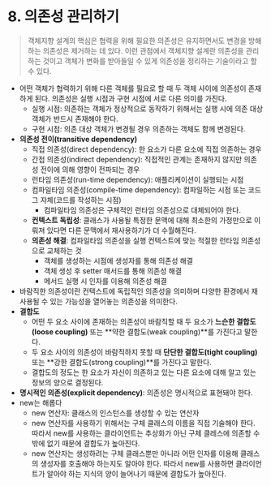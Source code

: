 # 8. 의존성 관리하기

> 객체지향 설계의 핵심은 협력을 위해 필요한 의존성은 유지하면서도 변경을 방해하는 의존성은 제거하는 데 있다. 이런 관점에서 객체지향 설계란 의존성을 관리하는 것이고 객체가 변화를 받아들일 수 있게 의존성을 정리하는 기술이라고 할 수 있다.

- 어떤 객체가 협력하기 위해 다른 객체를 필요로 할 때 두 객체 사이에 의존성이 존재하게 된다. 의존성은 실행 시점과 구현 시점에 서로 다른 의미를 가진다.
  - 실행 시점: 의존하는 객체가 정상적으로 동작하기 위해서는 실행 시에 의존 대상 객체가 반드시 존재해야 한다.
  - 구현 시점: 의존 대상 객체가 변경될 경우 의존하는 객체도 함께 변경된다.
- **의존성 전이(transitive dependency)** 
  - 직접 의존성(direct dependency): 한 요소가 다른 요소에 직접 의존하는 경우
  - 간접 의존성(indirect dependency): 직접적인 관계는 존재하지 않지만 의존성 전이에 의해 영향이 전파되는 경우
  - 런타임 의존성(run-time dependency): 애플리케이션이 실행되는 시점
  - 컴파일타임 의존성(compile-time dependency): 컴파일하는 시점 또는 코드 그 자체(코드를 작성하는 시점)
    - 컴파일타임 의존성은 구체적인 런타임 의존성으로 대체되어야 한다.
  - **컨텍스트 독립성**: 클래스가 사용될 특정한 문맥에 대해 최소한의 가정만으로 이뤄져 있다면 다른 문맥에서 재사용하기가 더 수월해진다.
  - **의존성 해결**: 컴파일타임 의존성을 실행 컨텍스트에 맞는 적절한 런타임 의존성으로 교체하는 것
    - 객체를 생성하는 시점에 생성자를 통해 의존성 해결
    - 객체 생성 후 setter 매서드를 통해 의존성 해결
    - 메서드 실행 시 인자를 이용해 의존성 해결
- 바람직한 의존성이란 컨텍스트에 독립적인 의존성을 의미하며 다양한 환경에서 재사용될 수 있는 가능성을 열어놓는 의존성을 의미한다.
- **결합도**
  - 어떤 두 요소 사이에 존재하는 의존성이 바람직할 때 두 요소가 **느슨한 결합도(loose coupling)** 또는 **약한 결합도(weak coupling)**를 가진다고 말한다.
  - 두 요소 사이의 의존성이 바람직하지 못할 때 **단단한 결합도(tight coupling)** 또는 **강한 결합도(strong coupling)**를 가진다고 말한다.
  - 결합도의 정도는 한 요소가 자신이 의존하고 있는 다른 요소에 대해 알고 있는 정보의 양으로 결정된다.
- **명시적인 의존성(explicit dependency)**: 의존성은 명시적으로 표현돼야 한다. 
- new는 해롭다
  - new 연산자: 클래스의 인스턴스를 생성할 수 있는 연산자
  - new 연산자를 사용하기 위해서는 구체 클래스의 이름을 직접 기술해야 한다. 따라서 new를 사용하는 클라이언트는 추상화가 아닌 구체 클레스에 의존할 수밖에 없기 때문에 결합도가 높아진다.
  - new 연산자는 생성하려는 구체 클래스뿐만 아니라 어떤 인자를 이용해 클래스의 생성자를 호출해야 하는지도 알아야 한다. 따라서 new를 사용하면 클라이언트가 알아야 하는 지식의 양이 늘어나기 때문에 결합도가 높아진다.